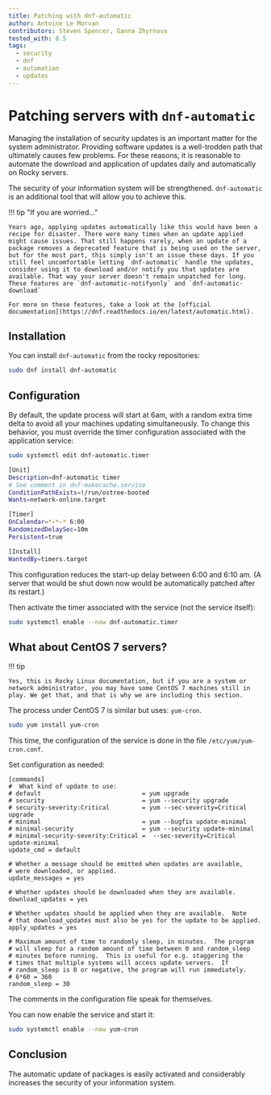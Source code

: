 ```yaml
---
title: Patching with dnf-automatic
author: Antoine Le Morvan
contributors: Steven Spencer, Ganna Zhyrnova
tested_with: 8.5
tags:
  - security
  - dnf
  - automation
  - updates
---
```


# Patching servers with `dnf-automatic`

Managing the installation of security updates is an important matter for the system administrator. Providing software updates is a well-trodden path that ultimately causes few problems. For these reasons, it is reasonable to automate the download and application of updates daily and automatically on Rocky servers.

The security of your information system will be strengthened. `dnf-automatic` is an additional tool that will allow you to achieve this.

!!! tip "If you are worried..."

    Years ago, applying updates automatically like this would have been a recipe for disaster. There were many times when an update applied might cause issues. That still happens rarely, when an update of a package removes a deprecated feature that is being used on the server, but for the most part, this simply isn't an issue these days. If you still feel uncomfortable letting `dnf-automatic` handle the updates, consider using it to download and/or notify you that updates are available. That way your server doesn't remain unpatched for long. These features are `dnf-automatic-notifyonly` and `dnf-automatic-download`

    For more on these features, take a look at the [official documentation](https://dnf.readthedocs.io/en/latest/automatic.html).

## Installation

You can install `dnf-automatic` from the rocky repositories:

```bash
sudo dnf install dnf-automatic
```

## Configuration

By default, the update process will start at 6am, with a random extra time delta to avoid all your machines updating simultaneously. To change this behavior, you must override the timer configuration associated with the application service:

```bash
sudo systemctl edit dnf-automatic.timer

[Unit]
Description=dnf-automatic timer
# See comment in dnf-makecache.service
ConditionPathExists=!/run/ostree-booted
Wants=network-online.target

[Timer]
OnCalendar=*-*-* 6:00
RandomizedDelaySec=10m
Persistent=true

[Install]
WantedBy=timers.target
```

This configuration reduces the start-up delay between 6:00 and 6:10 am. (A server that would be shut down now would be automatically patched after its restart.)

Then activate the timer associated with the service (not the service itself):

```bash
sudo systemctl enable --now dnf-automatic.timer
```

## What about CentOS 7 servers?

!!! tip

    Yes, this is Rocky Linux documentation, but if you are a system or network administrator, you may have some CentOS 7 machines still in play. We get that, and that is why we are including this section.

The process under CentOS 7 is similar but uses: `yum-cron`.

```bash
sudo yum install yum-cron
```

This time, the configuration of the service is done in the file `/etc/yum/yum-cron.conf`.

Set configuration as needed:

```text
[commands]
#  What kind of update to use:
# default                            = yum upgrade
# security                           = yum --security upgrade
# security-severity:Critical         = yum --sec-severity=Critical upgrade
# minimal                            = yum --bugfix update-minimal
# minimal-security                   = yum --security update-minimal
# minimal-security-severity:Critical =  --sec-severity=Critical update-minimal
update_cmd = default

# Whether a message should be emitted when updates are available,
# were downloaded, or applied.
update_messages = yes

# Whether updates should be downloaded when they are available.
download_updates = yes

# Whether updates should be applied when they are available.  Note
# that download_updates must also be yes for the update to be applied.
apply_updates = yes

# Maximum amount of time to randomly sleep, in minutes.  The program
# will sleep for a random amount of time between 0 and random_sleep
# minutes before running.  This is useful for e.g. staggering the
# times that multiple systems will access update servers.  If
# random_sleep is 0 or negative, the program will run immediately.
# 6*60 = 360
random_sleep = 30
```

The comments in the configuration file speak for themselves.

You can now enable the service and start it:

```bash
sudo systemctl enable --now yum-cron
```

## Conclusion

The automatic update of packages is easily activated and considerably increases the security of your information system.
